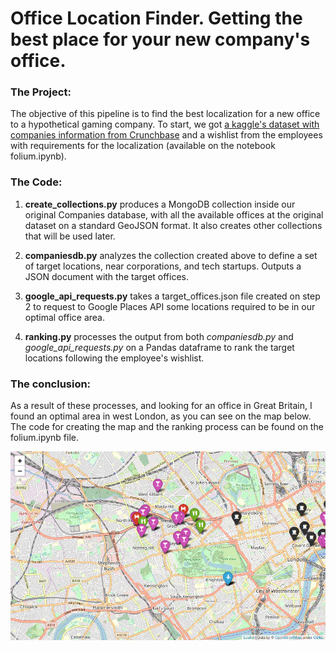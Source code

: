 # Office Location Finder. Getting the best place for your new company's office.

### The Project:

The objective of this pipeline is to find the best localization for a new office to a hypothetical gaming company. To start, we got [a kaggle's dataset with companies information from Crunchbase](https://www.kaggle.com/mauriciocap/crunchbase2013) and a wishlist from the employees with requirements for the localization (available on the notebook folium.ipynb).

### The Code:

1. __create_collections.py__ produces a MongoDB collection inside our original Companies database, with all the available offices at the original dataset on a standard GeoJSON format. It also creates other collections that will be used later. 

2. __companiesdb.py__ analyzes the collection created above to define a set of target locations, near corporations, and tech startups. Outputs a JSON document with the target offices.

3. __google_api_requests.py__ takes a target_offices.json file created on step 2 to request to Google Places API some locations required to be in our optimal office area. 

4. __ranking.py__ processes the output from both *companiesdb.py* and *google_api_requests.py* on a Pandas dataframe to rank the target locations following the employee's wishlist. 

### The conclusion:

As a result of these processes, and looking for an office in Great Britain, I found an optimal area in west London, as you can see on the map below. The code for creating the map and the ranking process can be found on the folium.ipynb file. 

![Folium Map Screenshot](folium_localization.png)